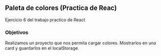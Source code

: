 ## Paleta de colores (Practica de Reac)

Ejercicio 6 del trabajo practico de React

### Objetivos

Realizamos un proyecto que nos permita cargar colores.
Mostrarlos en una card y guardarlos en el localStorage.
